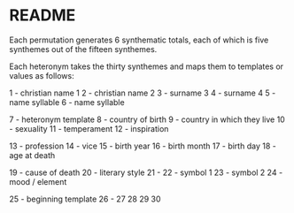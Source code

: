 README
======

Each permutation generates 6 synthematic totals, each of which is five synthemes out of the fifteen synthemes.

Each heteronym takes the thirty synthemes and maps them to templates or values as follows:

1 - christian name 1
2 - christian name 2
3 - surname 3
4 - surname 4
5 - name syllable
6 - name syllable

7 - heteronym template
8 - country of birth
9 - country in which they live
10 - sexuality
11 - temperament
12 - inspiration

13 - profession
14 - vice
15 - birth year
16 - birth month
17 - birth day
18 - age at death

19 - cause of death
20 - literary style
21 - 
22 - symbol 1
23 - symbol 2
24 - mood / element

25 - beginning template
26 -
27
28
29
30
